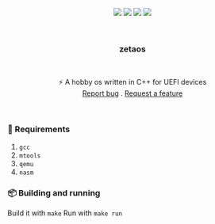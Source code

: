 <p align="center">
<img src="https://img.shields.io/github/contributors/corruptmemry/zetaos.svg?style=for-the-badge"/>
<img src="https://img.shields.io/github/forks/corruptmemry/zetaos.svg?style=for-the-badge"/>
<img src="https://img.shields.io/github/stars/corruptmemry/zetaos.svg?style=for-the-badge"/>
<img src="https://img.shields.io/github/issues/corruptmemry/zetaos.svg?style=for-the-badge"/>
</p>
<br />
  <h3 align="center">zetaos</h3>
  <br />
  <p align="center">
  ⚡ A hobby os written in C++ for UEFI devices
  <br />
  <a href="https://github.com/corruptmemry/zetaos/issues">Report bug</a>
  .
  <a href="https://github.com/corruptmemry/zetaos/issues">Request a feature</a>
  </p>
<br />

### 🤔 Requirements
1. `gcc`
2. `mtools`
3. `qemu`
4. `nasm`

### 📦 Building and running
Build it with `make`
Run with `make run`
